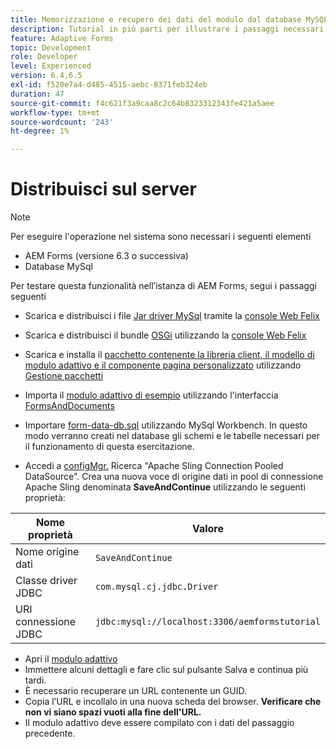 ```yaml
---
title: Memorizzazione e recupero dei dati del modulo dal database MySQL - Distribuzione
description: Tutorial in più parti per illustrare i passaggi necessari per l’archiviazione e il recupero dei dati del modulo
feature: Adaptive Forms
topic: Development
role: Developer
level: Experienced
version: 6.4,6.5
exl-id: f520e7a4-d485-4515-aebc-8371feb324eb
duration: 47
source-git-commit: f4c621f3a9caa8c2c64b8323312343fe421a5aee
workflow-type: tm+mt
source-wordcount: '243'
ht-degree: 1%

---
```


# Distribuisci sul server

>[!NOTE]
>
>Per eseguire l&#39;operazione nel sistema sono necessari i seguenti elementi
>
>* AEM Forms (versione 6.3 o successiva)
>* Database MySql

Per testare questa funzionalità nell’istanza di AEM Forms, segui i passaggi seguenti

* Scarica e distribuisci i file [Jar driver MySql](assets/mysqldriver.jar) tramite la [console Web Felix](http://localhost:4502/system/console/bundles)
* Scarica e distribuisci il bundle [OSGi](assets/SaveAndContinue.SaveAndContinue.core-1.0-SNAPSHOT.jar) utilizzando la [console Web Felix](http://localhost:4502/system/console/bundles)
* Scarica e installa il [pacchetto contenente la libreria client, il modello di modulo adattivo e il componente pagina personalizzato](assets/store-and-fetch-af-with-data.zip) utilizzando [Gestione pacchetti](http://localhost:4502/crx/packmgr/index.jsp)
* Importa il [modulo adattivo di esempio](assets/sample-adaptive-form.zip) utilizzando l&#39;interfaccia [FormsAndDocuments](http://localhost:4502/aem/forms.html/content/dam/formsanddocuments)

* Importare [form-data-db.sql](assets/form-data-db.sql) utilizzando MySql Workbench. In questo modo verranno creati nel database gli schemi e le tabelle necessari per il funzionamento di questa esercitazione.
* Accedi a [configMgr.](http://localhost:4502/system/console/configMgr) Ricerca &quot;Apache Sling Connection Pooled DataSource&quot;. Crea una nuova voce di origine dati in pool di connessione Apache Sling denominata **SaveAndContinue** utilizzando le seguenti proprietà:

| Nome proprietà | Valore |
| ------------------------|---------------------------------------|
| Nome origine dati | `SaveAndContinue` |
| Classe driver JDBC | `com.mysql.cj.jdbc.Driver` |
| URI connessione JDBC | `jdbc:mysql://localhost:3306/aemformstutorial` |

* Apri il [modulo adattivo](http://localhost:4502/content/dam/formsanddocuments/demostoreandretrieveformdata/jcr:content?wcmmode=disabled)
* Immettere alcuni dettagli e fare clic sul pulsante Salva e continua più tardi.
* È necessario recuperare un URL contenente un GUID.
* Copia l’URL e incollalo in una nuova scheda del browser. **Verificare che non vi siano spazi vuoti alla fine dell&#39;URL.**
* Il modulo adattivo deve essere compilato con i dati del passaggio precedente.
